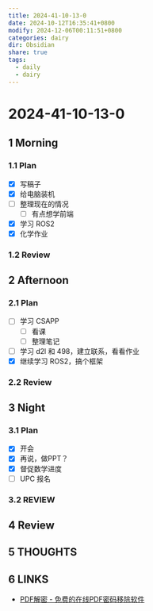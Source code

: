```yaml
---
title: 2024-41-10-13-0
date: 2024-10-12T16:35:41+0800
modify: 2024-12-06T00:11:51+0800
categories: dairy
dir: Obsidian
share: true
tags:
  - daily
  - dairy
---
```


# 2024-41-10-13-0

## 1 Morning

### 1.1 Plan

- [x] 写稿子
- [x] 给电脑装机
- [ ] 整理现在的情况
	- [ ] 有点想学前端
- [x] 学习 ROS2
- [x] 化学作业

### 1.2 Review

## 2 Afternoon

### 2.1 Plan

- [ ] 学习 CSAPP
	- [ ] 看课
	- [ ] 整理笔记
- [ ] 学习 d2l 和 498，建立联系，看看作业
- [x] 继续学习 ROS2，搞个框架

### 2.2 Review

## 3 Night

### 3.1 Plan

- [x] 开会
- [x] 再说，做PPT？
- [x] 督促数学进度
- [ ] UPC 报名

### 3.2 REVIEW

## 4 Review

## 5 THOUGHTS

## 6 LINKS

- [PDF解密 - 免费的在线PDF密码移除软件](https://smallpdf.com/cn/unlock-pdf)